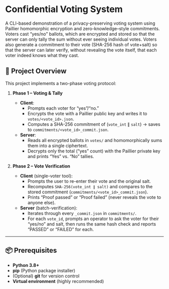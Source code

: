# Confidential Voting System

A CLI-based demonstration of a privacy-preserving voting system using Paillier homomorphic encryption and zero-knowledge–style commitments. Voters cast “yes/no” ballots, which are encrypted and stored so that the server can only tally the sum without ever seeing individual votes. Voters also generate a commitment to their vote (SHA-256 hash of vote+salt) so that the server can later verify, without revealing the vote itself, that each voter indeed knows what they cast.

## 📝 Project Overview

This project implements a two-phase voting protocol:

1. **Phase 1 – Voting & Tally**  
   - **Client**:  
     - Prompts each voter for “yes”/“no.”  
     - Encrypts the vote with a Paillier public key and writes it to `votes/<vote_id>.json`.  
     - Computes a SHA-256 commitment of (`vote_int` ∥ `salt`) → saves to `commitments/<vote_id>_commit.json`.  
   - **Server**:  
     - Reads all encrypted ballots in `votes/` and homomorphically sums them into a single ciphertext.  
     - Decrypts only the total (“yes” count) with the Paillier private key and prints “Yes” vs. “No” tallies.

2. **Phase 2 – Vote Verification**  
   - **Client** (single-voter tool):  
     - Prompts the user to re-enter their vote and the original salt.  
     - Recomputes `SHA-256(vote_int ∥ salt)` and compares to the stored commitment (`commitments/<vote_id>_commit.json`).  
     - Prints “Proof passed” or “Proof failed” (never reveals the vote to anyone else).  
   - **Server** (batch-verification):  
     - Iterates through every `_commit.json` in `commitments/`.  
     - For each `vote_id`, prompts an operator to ask the voter for their “yes/no” and salt, then runs the same hash check and reports “PASSED” or “FAILED” for each.

---

## 📦 Prerequisites

- **Python 3.8+**  
- **pip** (Python package installer)  
- (Optional) **git** for version control  
- **Virtual environment** (highly recommended)

